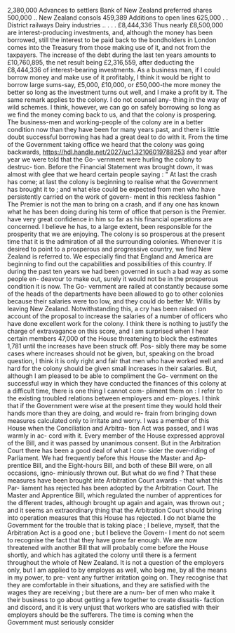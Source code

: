 2,380,000 Advances to settlers Bank of New Zealand preferred shares 500,000 .. New Zealand consols 459,389 Additions to open lines 625,000 . . District railways Dairy industries .. . . . £8,444,336 Thus nearly £8,500,000 are interest-producing investments, and, although the money has been borrowed, still the interest to be paid back to the bondholders in London comes into the Treasury from those making use of it, and not from the taxpayers. The increase of the debt during the last ten years amounts to £10,760,895, the net result being £2,316,559, after deducting the £8,444,336 of interest-bearing investments. As a business man, if I could borrow money and make use of it profitably, I think it would be right to borrow large sums-say, £5,000, £10,000, or £50,000-the more money the better so long as the investment turns out well, and I make a profit by it. The same remark applies to the colony. I do not counsel any- thing in the way of wild schemes. I think, however, we can go on safely borrowing so long as we find the money coming back to us, and that the colony is prospering. The business-men and working-people of the colony are in a better condition now than they have been for many years past, and there is little doubt successful borrowing has had a great deal to do with it. From the time of the Government taking office we heard that the colony was going backwards, https://hdl.handle.net/2027/uc1.32106019788253 and year after year we were told that the Go- vernment were hurling the colony to destruc- tion. Before the Financial Statement was brought down, it was almost with glee that we heard certain people saying : " At last the crash has come; at last the colony is beginning to realise what the Government has brought it to ; and what else could be expected from men who have persistently carried on the work of govern- ment in this reckless fashion " The Premier is not the man to bring on a crash, and if any one has known what he has been doing during his term of office that person is the Premier. have very great confidence in him so far as his financial operations are concerned. I believe he has, to a large extent, been responsible for the prosperity that we are enjoying. The colony is so prosperous at the present time that it is the admiration of all the surrounding colonies. Whenever it is desired to point to a prosperous and progressive country, we find New Zealand is referred to. We especially find that England and America are beginning to find out the capabilities and possibilities of this country. If during the past ten years we had been governed in such a bad way as some people en- deavour to make out, surely it would not be in the prosperous condition it is now. The Go- vernment are railed at constantly because some of the heads of the departments have been allowed to go to other colonies because their salaries were too low, and they could do better Mr. Willis by leaving New Zealand. Notwithstanding this, a cry has been raised on account of the proposal to increase the salaries of a number of officers who have done excellent work for the colony. I think there is nothing to justify the charge of extravagance on this score, and I am surprised when I hear certain members 47,000 of the House threatening to block the estimates 1,781 until the increases have been struck off. Pos- sibly there may be some cases where increases should not be given, but, speaking on the broad question, I think it is only right and fair that men who have worked well and hard for the colony should be given small increases in their salaries. But, although I am pleased to be able to compliment the Go- vernment on the successful way in which they have conducted the finances of this colony at a difficult time, there is one thing I cannot com- pliment them on : I refer to the existing troubled relations between employers and em- ployes. I think that if the Government were wise at the present time they would hold their hands more than they are doing, and would re- frain from bringing down measures calculated only to irritate and worry. I was a member of this House when the Conciliation and Arbitra- tion Act was passed, and I was warmly in ac- cord with it. Every member of the House expressed approval of the Bill, and it was passed by unanimous consent. But in the Arbitration Court there has been a good deal of what I con- sider the over-riding of Parliament. We had frequently before this House the Master and Ap- prentice Bill, and the Eight-hours Bill, and both of these Bill were, on all occasions, igno- miniously thrown out. But what do we find ? That these measures have been brought inte Arbitration Court awards - that what this Par- liament has rejected has been adopted by the Arbitration Court. The Master and Apprentice Bill, which regulated the number of apprentices for the different trades, although brought up again and again, was thrown out ; and it seems an extraordinary thing that the Arbitration Court should bring into operation measures that this House has rejected. I do not blame the Government for the trouble that is taking place ; I believe, myself, that the Arbitration Act is a good one ; but I believe the Govern- I ment do not seem to recognise the fact that they have gone far enough. We are now threatened with another Bill that will probably come before the House shortly, and which has agitated the colony until there is a ferment throughout the whole of New Zealand. It is not a question of the employers only, but I am applied to by employes as well, who beg me, by all the means in my power, to pre- vent any further irritation going on. They recognise that they are comfortable in their situations, and they are satisfied with the wages they are receiving ; but there are a num- ber of men who make it their business to go about getting a few together to create dissatis- faction and discord, and it is very unjust that workers who are satisfied with their employers should be the sufferers. The time is coming when the Government must seriously consider 